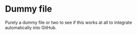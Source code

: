 # Dummy file

Purely a dummy file or two to see if this works at all to integrate automatically into GitHub.


